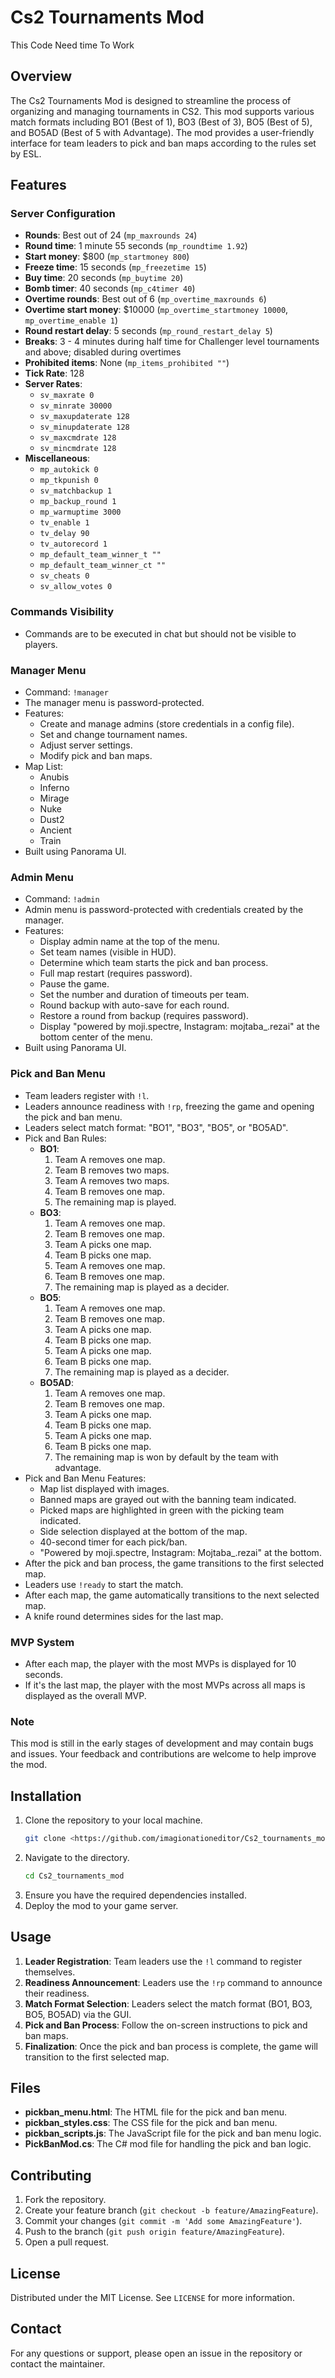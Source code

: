 # Cs2 Tournaments Mod
This Code Need time To Work
## Overview

The Cs2 Tournaments Mod is designed to streamline the process of organizing and managing tournaments in CS2. This mod supports various match formats including BO1 (Best of 1), BO3 (Best of 3), BO5 (Best of 5), and BO5AD (Best of 5 with Advantage). The mod provides a user-friendly interface for team leaders to pick and ban maps according to the rules set by ESL.

## Features

### Server Configuration
- **Rounds**: Best out of 24 (`mp_maxrounds 24`)
- **Round time**: 1 minute 55 seconds (`mp_roundtime 1.92`)
- **Start money**: $800 (`mp_startmoney 800`)
- **Freeze time**: 15 seconds (`mp_freezetime 15`)
- **Buy time**: 20 seconds (`mp_buytime 20`)
- **Bomb timer**: 40 seconds (`mp_c4timer 40`)
- **Overtime rounds**: Best out of 6 (`mp_overtime_maxrounds 6`)
- **Overtime start money**: $10000 (`mp_overtime_startmoney 10000`, `mp_overtime_enable 1`)
- **Round restart delay**: 5 seconds (`mp_round_restart_delay 5`)
- **Breaks**: 3 - 4 minutes during half time for Challenger level tournaments and above; disabled during overtimes
- **Prohibited items**: None (`mp_items_prohibited ""`)
- **Tick Rate**: 128
- **Server Rates**:
  - `sv_maxrate 0`
  - `sv_minrate 30000`
  - `sv_maxupdaterate 128`
  - `sv_minupdaterate 128`
  - `sv_maxcmdrate 128`
  - `sv_mincmdrate 128`
- **Miscellaneous**:
  - `mp_autokick 0`
  - `mp_tkpunish 0`
  - `sv_matchbackup 1`
  - `mp_backup_round 1`
  - `mp_warmuptime 3000`
  - `tv_enable 1`
  - `tv_delay 90`
  - `tv_autorecord 1`
  - `mp_default_team_winner_t ""`
  - `mp_default_team_winner_ct ""`
  - `sv_cheats 0`
  - `sv_allow_votes 0`

### Commands Visibility
- Commands are to be executed in chat but should not be visible to players.

### Manager Menu
- Command: `!manager`
- The manager menu is password-protected.
- Features:
  - Create and manage admins (store credentials in a config file).
  - Set and change tournament names.
  - Adjust server settings.
  - Modify pick and ban maps.
- Map List:
  - Anubis
  - Inferno
  - Mirage
  - Nuke
  - Dust2
  - Ancient
  - Train
- Built using Panorama UI.

### Admin Menu
- Command: `!admin`
- Admin menu is password-protected with credentials created by the manager.
- Features:
  - Display admin name at the top of the menu.
  - Set team names (visible in HUD).
  - Determine which team starts the pick and ban process.
  - Full map restart (requires password).
  - Pause the game.
  - Set the number and duration of timeouts per team.
  - Round backup with auto-save for each round.
  - Restore a round from backup (requires password).
  - Display "powered by moji.spectre, Instagram: mojtaba_.rezai" at the bottom center of the menu.
- Built using Panorama UI.

### Pick and Ban Menu
- Team leaders register with `!l`.
- Leaders announce readiness with `!rp`, freezing the game and opening the pick and ban menu.
- Leaders select match format: "BO1", "BO3", "BO5", or "BO5AD".
- Pick and Ban Rules:
  - **BO1**:
    1. Team A removes one map.
    2. Team B removes two maps.
    3. Team A removes two maps.
    4. Team B removes one map.
    5. The remaining map is played.
  - **BO3**:
    1. Team A removes one map.
    2. Team B removes one map.
    3. Team A picks one map.
    4. Team B picks one map.
    5. Team A removes one map.
    6. Team B removes one map.
    7. The remaining map is played as a decider.
  - **BO5**:
    1. Team A removes one map.
    2. Team B removes one map.
    3. Team A picks one map.
    4. Team B picks one map.
    5. Team A picks one map.
    6. Team B picks one map.
    7. The remaining map is played as a decider.
  - **BO5AD**:
    1. Team A removes one map.
    2. Team B removes one map.
    3. Team A picks one map.
    4. Team B picks one map.
    5. Team A picks one map.
    6. Team B picks one map.
    7. The remaining map is won by default by the team with advantage.
- Pick and Ban Menu Features:
  - Map list displayed with images.
  - Banned maps are grayed out with the banning team indicated.
  - Picked maps are highlighted in green with the picking team indicated.
  - Side selection displayed at the bottom of the map.
  - 40-second timer for each pick/ban.
  - "Powered by moji.spectre, Instagram: Mojtaba_.rezai" at the bottom.
- After the pick and ban process, the game transitions to the first selected map.
- Leaders use `!ready` to start the match.
- After each map, the game automatically transitions to the next selected map.
- A knife round determines sides for the last map.

### MVP System
- After each map, the player with the most MVPs is displayed for 10 seconds.
- If it's the last map, the player with the most MVPs across all maps is displayed as the overall MVP.

### Note
This mod is still in the early stages of development and may contain bugs and issues. Your feedback and contributions are welcome to help improve the mod.

## Installation

1. Clone the repository to your local machine.
   ```sh
   git clone <https://github.com/imagionationeditor/Cs2_tournaments_mod>
   ```
2. Navigate to the directory.
   ```sh
   cd Cs2_tournaments_mod
   ```
3. Ensure you have the required dependencies installed.
4. Deploy the mod to your game server.

## Usage

1. **Leader Registration**: Team leaders use the `!l` command to register themselves.
2. **Readiness Announcement**: Leaders use the `!rp` command to announce their readiness.
3. **Match Format Selection**: Leaders select the match format (BO1, BO3, BO5, BO5AD) via the GUI.
4. **Pick and Ban Process**: Follow the on-screen instructions to pick and ban maps.
5. **Finalization**: Once the pick and ban process is complete, the game will transition to the first selected map.

## Files

- **pickban_menu.html**: The HTML file for the pick and ban menu.
- **pickban_styles.css**: The CSS file for the pick and ban menu.
- **pickban_scripts.js**: The JavaScript file for the pick and ban menu logic.
- **PickBanMod.cs**: The C# mod file for handling the pick and ban logic.

## Contributing

1. Fork the repository.
2. Create your feature branch (`git checkout -b feature/AmazingFeature`).
3. Commit your changes (`git commit -m 'Add some AmazingFeature'`).
4. Push to the branch (`git push origin feature/AmazingFeature`).
5. Open a pull request.

## License

Distributed under the MIT License. See `LICENSE` for more information.

## Contact

For any questions or support, please open an issue in the repository or contact the maintainer.
